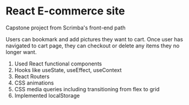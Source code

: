 # React E-commerce site

Capstone project from Scrimba's front-end path

Users can bookmark and add pictures they want to cart. Once user has navigated to cart page, they can checkout or delete any items they no longer want.


1. Used React functional components
2. Hooks like useState, useEffect, useContext
3. React Routers
4. CSS animations
5. CSS media queries including transitioning from flex to grid
6. Implemented localStorage


